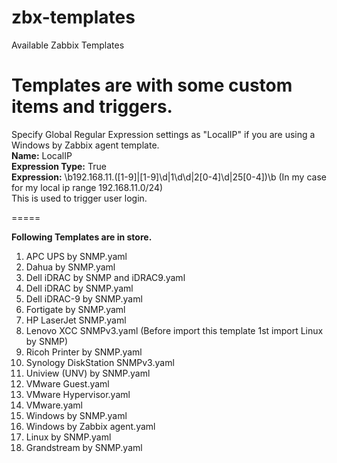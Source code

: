# zbx-templates
Available Zabbix Templates

Templates are with some custom items and triggers.
=============================================================================================================================
 Specify Global Regular Expression settings as "LocalIP" if you are using a Windows by Zabbix agent template.<br>
 <b>Name:</b> LocalIP<br>
 <b>Expression Type:</b> True<br>
 <b>Expression:</b> \b192\.168\.11\.([1-9]|[1-9]\d|1\d\d|2[0-4]\d|25[0-4])\b (In my case for my local ip range 192.168.11.0/24)<br>
 This is used to trigger user login.
 
=====

<b>Following Templates are in store.</b>

1. APC UPS by SNMP.yaml
2. Dahua by SNMP.yaml
3. Dell iDRAC by SNMP and iDRAC9.yaml
4. Dell iDRAC by SNMP.yaml
5. Dell iDRAC-9 by SNMP.yaml
6. Fortigate by SNMP.yaml
7. HP LaserJet SNMP.yaml
8. Lenovo XCC SNMPv3.yaml (Before import this template 1st import Linux by SNMP)
9. Ricoh Printer by SNMP.yaml
10. Synology DiskStation SNMPv3.yaml
11. Uniview (UNV) by SNMP.yaml
12. VMware Guest.yaml
13. VMware Hypervisor.yaml
14. VMware.yaml
15. Windows by SNMP.yaml
16. Windows by Zabbix agent.yaml
17. Linux by SNMP.yaml
18. Grandstream by SNMP.yaml
